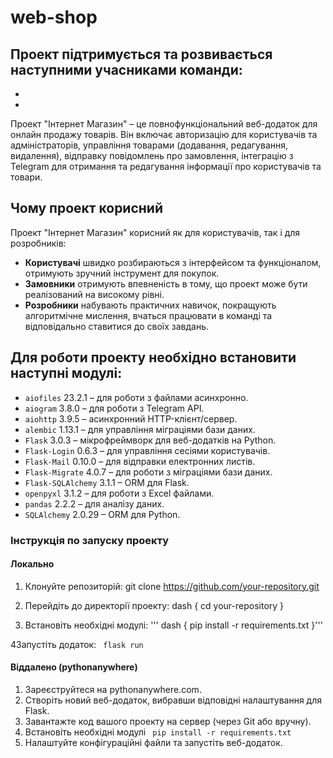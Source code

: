 # web-shop

Проект підтримується та розвивається наступними учасниками команди:
  -
  -
  -


Проект "Інтернет Магазин" – це повнофункціональний веб-додаток для онлайн продажу товарів. Він включає 
авторизацію для користувачів та адміністраторів, управління товарами (додавання, редагування, видалення), 
відправку повідомлень про замовлення, інтеграцію з Telegram для отримання та редагування інформації про 
користувачів та товари.

## Чому проект корисний
Проект "Інтернет Магазин" корисний як для користувачів, так і для розробників:
- **Користувачі** швидко розбираються з інтерфейсом та функціоналом, отримують зручний інструмент для покупок.
- **Замовники** отримують впевненість в тому, що проект може бути реалізований на високому рівні.
- **Розробники** набувають практичних навичок, покращують алгоритмічне мислення, вчаться працювати в команді та
відповідально ставитися до своїх завдань.

## Для роботи проекту необхідно встановити наступні модулі:
- `aiofiles` 23.2.1 	– 	для роботи з файлами асинхронно.
- `aiogram` 3.8.0 	– 	для роботи з Telegram API.
- `aiohttp` 3.9.5 	– 	асинхронний HTTP-клієнт/сервер.
- `alembic` 1.13.1 	– 	для управління міграціями бази даних.
- `Flask` 3.0.3 	– 	мікрофреймворк для веб-додатків на Python.
- `Flask-Login` 0.6.3 	– 	для управління сесіями користувачів.
- `Flask-Mail` 0.10.0 	– 	для відправки електронних листів.
- `Flask-Migrate` 4.0.7 – 	для роботи з міграціями бази даних.
- `Flask-SQLAlchemy` 3.1.1 – 	ORM для Flask.
- `openpyxl` 3.1.2 	– 	для роботи з Excel файлами.
- `pandas` 2.2.2 	– 	для аналізу даних.
- `SQLAlchemy` 2.0.29 	– 	ORM для Python.

### Інструкція по запуску проекту
#### Локально

1. Клонуйте репозиторій:
git clone https://github.com/your-repository.git


2. Перейдіть до директорії проекту:
dash { cd your-repository }

3. Встановіть необхідні модулі:
''' dash { pip install -r requirements.txt }'''

4Запустіть додаток:
<code> flask run </code>

#### Віддалено (pythonanywhere)
1.  Зареєструйтеся на pythonanywhere.com.
2.  Створіть новий веб-додаток, вибравши відповідні налаштування для Flask.
3.  Завантажте код вашого проекту на сервер (через Git або вручну).
4.  Встановіть необхідні модулі
    <code> pip install -r requirements.txt </code>
5.  Налаштуйте конфігураційні файли та запустіть веб-додаток.
